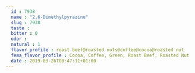 ```yaml
---
  id : 7938
  name : "2,6-Dimethylpyrazine"
  slug : 7938
  taste : 
  bitter : 0
  odor : 
  natural : 1
  flavor_profile : roast beef@roasted nuts@coffee@cocoa@roasted nut
  fema_flavor_profile : Cocoa, Coffee, Green, Roast Beef, Roasted Nut
  date : 2019-03-26T08:47:11+01:00
---
```



